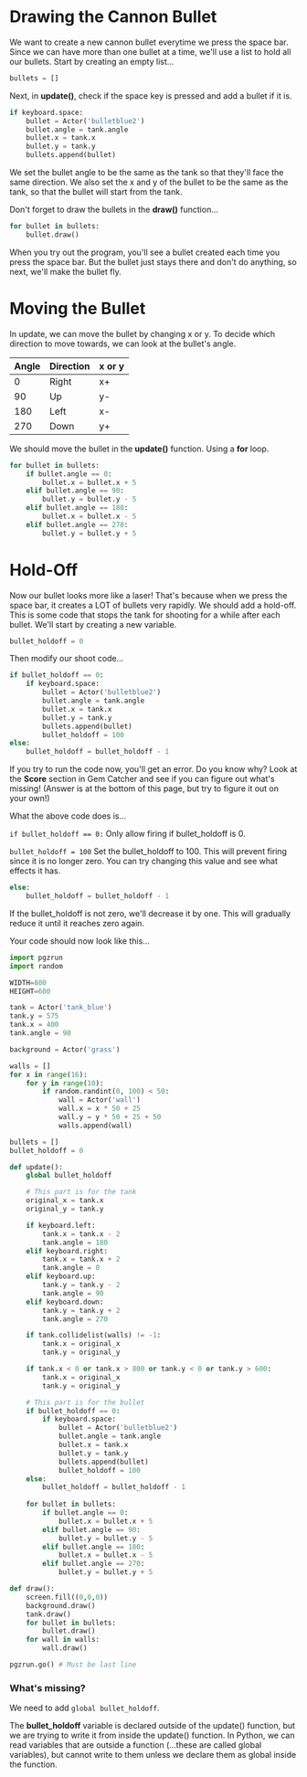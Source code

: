 Drawing the Cannon Bullet
===
We want to create a new cannon bullet everytime we press the space bar. Since we can have more than one bullet at a time, we'll use a list to hold all our bullets. Start by creating an empty list...

```python
bullets = []
```

Next, in **update()**, check if the space key is pressed and add a bullet if it is.

```python
if keyboard.space:
    bullet = Actor('bulletblue2')
    bullet.angle = tank.angle
    bullet.x = tank.x
    bullet.y = tank.y
    bullets.append(bullet)
```

We set the bullet angle to be the same as the tank so that they'll face the same direction. We also set the x and y of the bullet to be the same as the tank, so that the bullet will start from the tank.

Don't forget to draw the bullets in the **draw()** function...

```python
for bullet in bullets:
    bullet.draw()
```

When you try out the program, you'll see a bullet created each time you press the space bar. But the bullet just stays there and don't do anything, so next, we'll make the bullet fly.

Moving the Bullet
===
In update, we can move the bullet by changing x or y. To decide which direction to move towards, we can look at the bullet's angle.

| Angle | Direction | x or y |
|-|-|-|
| 0   | Right | x+ |
| 90  | Up    | y- |
| 180 | Left  | x- |
| 270 | Down  | y+ |

We should move the bullet in the **update()** function. Using a **for** loop.

```python
for bullet in bullets:
    if bullet.angle == 0:
        bullet.x = bullet.x + 5
    elif bullet.angle == 90:
        bullet.y = bullet.y - 5
    elif bullet.angle == 180:
        bullet.x = bullet.x - 5
    elif bullet.angle == 270:
        bullet.y = bullet.y + 5
```

Hold-Off
===
Now our bullet looks more like a laser! That's because when we press the space bar, it creates a LOT of bullets very rapidly. We should add a hold-off. This is some code that stops the tank for shooting for a while after each bullet. We'll start by creating a new variable.

```python
bullet_holdoff = 0
```

Then modify our shoot code...

```python
if bullet_holdoff == 0:
    if keyboard.space:
        bullet = Actor('bulletblue2')
        bullet.angle = tank.angle
        bullet.x = tank.x
        bullet.y = tank.y
        bullets.append(bullet)
        bullet_holdoff = 100
else:
    bullet_holdoff = bullet_holdoff - 1
```

If you try to run the code now, you'll get an error. Do you know why? Look at the **Score** section in Gem Catcher and see if you can figure out what's missing! (Answer is at the bottom of this page, but try to figure it out on your own!)

What the above code does is...

```if bullet_holdoff == 0:``` Only allow firing if bullet_holdoff is 0.

```bullet_holdoff = 100``` Set the bullet_holdoff to 100. This will prevent firing since it is no longer zero. You can try changing this value and see what effects it has.

```python
else:
    bullet_holdoff = bullet_holdoff - 1
```

If the bullet_holdoff is not zero, we'll decrease it by one. This will gradually reduce it until it reaches zero again.

Your code should now look like this...

```python
import pgzrun
import random

WIDTH=800
HEIGHT=600

tank = Actor('tank_blue')
tank.y = 575
tank.x = 400
tank.angle = 90

background = Actor('grass')

walls = []
for x in range(16):
    for y in range(10):
        if random.randint(0, 100) < 50:
            wall = Actor('wall')
            wall.x = x * 50 + 25
            wall.y = y * 50 + 25 + 50
            walls.append(wall)

bullets = []
bullet_holdoff = 0

def update():
    global bullet_holdoff

    # This part is for the tank
    original_x = tank.x
    original_y = tank.y

    if keyboard.left:
        tank.x = tank.x - 2
        tank.angle = 180
    elif keyboard.right:
        tank.x = tank.x + 2
        tank.angle = 0
    elif keyboard.up:
        tank.y = tank.y - 2
        tank.angle = 90
    elif keyboard.down:
        tank.y = tank.y + 2
        tank.angle = 270

    if tank.collidelist(walls) != -1:
        tank.x = original_x
        tank.y = original_y

    if tank.x < 0 or tank.x > 800 or tank.y < 0 or tank.y > 600:
        tank.x = original_x
        tank.y = original_y

    # This part is for the bullet
    if bullet_holdoff == 0:
        if keyboard.space:
            bullet = Actor('bulletblue2')
            bullet.angle = tank.angle
            bullet.x = tank.x
            bullet.y = tank.y
            bullets.append(bullet)
            bullet_holdoff = 100
    else:
        bullet_holdoff = bullet_holdoff - 1
        
    for bullet in bullets:
        if bullet.angle == 0:
            bullet.x = bullet.x + 5
        elif bullet.angle == 90:
            bullet.y = bullet.y - 5
        elif bullet.angle == 180:
            bullet.x = bullet.x - 5
        elif bullet.angle == 270:
            bullet.y = bullet.y + 5

def draw():
    screen.fill((0,0,0))
    background.draw()
    tank.draw()
    for bullet in bullets:
        bullet.draw()
    for wall in walls:
        wall.draw()

pgzrun.go() # Must be last line
```

### What's missing?
We need to add ```global bullet_holdoff```.

The **bullet_holdoff** variable is declared outside of the update() function, but we are trying to write it from inside the update() function. In Python, we can read variables that are outside a function (...these are called global variables), but cannot write to them unless we declare them as global inside the function.
